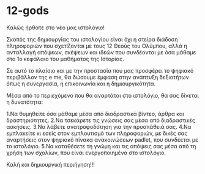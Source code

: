 # 12-gods

Καλώς ήρθατε στο νέο μας ιστολόγιο! 

Σκοπός της δημιουργίας του ιστολογίου είναι όχι η στείρα διάδοση πληροφοριών που σχετίζονται με τους 12 Θεούς του Ολύμπου, αλλά η ανταλλαγή απόψεων, σκέψεων και ιδεών που συνδέονται με όσα μάθαμε στο 1ο κεφάλαιο του μαθήματος της Ιστορίας. 

Σε αυτό το πλαίσιο και με την προστασία που μας προσφέρει το ψηφιακό περιβάλλον της e me, θα δώσουμε έμφαση στην ανάπτυξη δεξιοτήτων όπως η συνεργασία, η επικοινωνία και η δημιουργικότητα.

Μέσα από το περιεχόμενο που θα αναρτάται στο ιστολόγιο, θα σας δίνεται η δυνατότητα:

1.Να θυμηθείτε όσα μάθαμε μέσα από διαδραστικά βίντεο, άρθρα και δραστηριότητες.
2.Να τσεκάρετε τις γνώσεις σας μέσα από διαδραστικές ασκήσεις.
3.Να λάβετε ανατροφοδότηση για την προσπάθειά σας.
4.Να εμπλακείτε κι εσείς στον εμπλουτισμό των πληροφοριών, με δικές σας αναρτήσεις στον ψηφιακό πίνακα ανακοινώσεων  padlet, που συνδέεται με το ιστολόγιο.
5.Να καταθέσετε τη γνώμη και τις απόψεις σας μέσα από τη χρήση των σχολίων, που είναι ενεργοποιημένα στο ιστολόγιο.

Καλή και δημιουργική περιήγηση!!!
